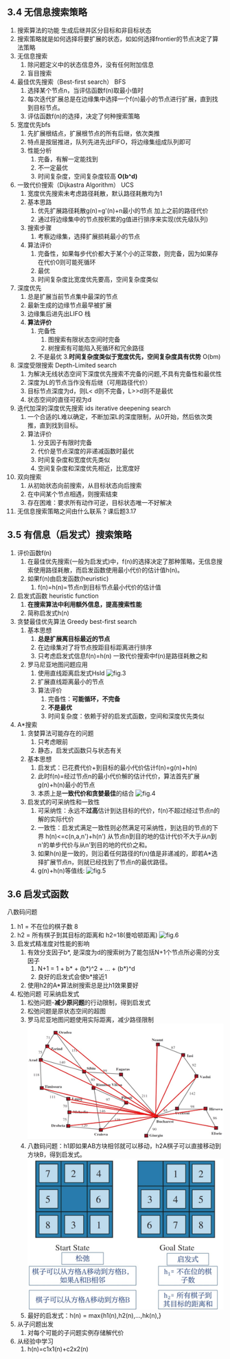 
## 3.4 无信息搜索策略
1. 搜索算法的功能
生成后继并区分目标和非目标状态
2. 搜索策略就是如何选择将要扩展的状态，如如何选择frontier的节点决定了算法策略
3. 无信息搜索
   1. 除问题定义中的状态信息外，没有任何附加信息
   2. 盲目搜索
4. 最佳优先搜索（Best-first search） BFS
   1. 选择某个节点n，当评估函数f(n)取最小值时
   2. 每次迭代扩展总是在边缘集中选择一个f(n)最小的节点进行扩展，直到找到目标节点。
   3. 评估函数f(n)的选择，决定了何种搜索策略
5. 宽度优先bfs
   1. 先扩展根结点，扩展根节点的所有后继，依次类推
   2. 特点是按层推进，队列先进先出FIFO，将边缘集组成队列即可
   3. 性能分析  
      1. 完备，有解一定能找到
      2. 不一定最优
      3. 时间复杂度，空间复杂度较高 **O(b^d)**
6. 一致代价搜索（Dijkastra Algorithm） UCS
    1. 宽度优先搜索未考虑路径耗散，默认路径耗散均为1
    2. 基本思路
       1. 优先扩展路径耗散g(n)=g'(n)+n最小的节点 加上之前的路径代价
       2. 通过将边缘集中的节点按积累的g值进行排序来实现(优先级队列)
    3. 搜索步骤
       1. 考察边缘集，选择扩展损耗最小的节点
    4. 算法评价
       1. 完备性，如果每步代价都大于某个小的正常数，则完备，因为如果存在代价0则可能死循环
       2. 最优
       3. 时间复杂度比宽度优先要高，空间复杂度类似
7. 深度优先
   1. 总是扩展当前节点集中最深的节点
   2. 最新生成的边缘节点最早被扩展
   3. 边缘集后进先出LIFO 栈
   4. **算法评价**
      1. 完备性
         1. 图搜索有限状态空间时完备
         2. 树搜索有可能陷入死循环和冗余路径
      2. 不是最优
      3.**时间复杂度类似于宽度优先，空间复杂度具有优势** O(bm)
8. 深度受限搜索 Depth-Limited search 
   1. 为解决无线状态空间下深度优先搜索不完备的问题,不具有完备性和最优性
   2. 深度为L的节点当作没有后继（可用路径代价）
   3. 目标节点深度为d，则L< d则不完备，L>>d则不是最优
   4. 状态空间的直径可视为d
9. 迭代加深的深度优先搜索 ids iterative deepening search
   1.  一个合适的L难以确定，不断加深L的深度限制，从0开始，然后依次类推，直到找到目标。
   2.  算法评价
       1. 分支因子有限时完备
       2. 代价是节点深度的非递减函数时最优
       3. 时间复杂度和宽度优先类似
       4. 空间复杂度和深度优先相近，比宽度好
10. 双向搜索
    1.  从初始状态向前搜索，从目标状态向后搜索
    2.  在中间某个节点相遇，则搜索结束
    3.  存在困难：要求所有动作可逆，目标状态唯一不好解决
11. 无信息搜索策略之间由什么联系？课后题3.17

## 3.5 有信息（启发式）搜索策略
1. 评价函数f(n)
   1. 在最佳优先搜索(一般为启发式)中，f(n)的选择决定了那种策略，无信息搜索使用路径耗散，而启发函数使用最小代价的估计值h(n)。
   2. 如果f(n)由启发函数(heuristic)
      1. f(n)=h(n)=节点n到目标节点最小代价的估计值
2. 启发式函数 heuristic function
   1. **在搜索算法中利用额外信息，提高搜索性能**
   2. 简称启发式h(n)
3. 贪婪最佳优先算法 Greedy best-first search
   1. 基本思想
      1. **总是扩展离目标最近的节点**
      2. 在边缘集对了将节点按距目标距离进行排序
      3. 只考虑启发式信息f(n)=h(n) 一致代价搜索中f(n)是路径耗散之和
   2. 罗马尼亚地图问题应用
      1. 使用直线距离启发式Hsld
        ![fig.3](../image/第一部分/fig3.jpg)
      2. 扩展直线距离最小的节点
      3. 算法评价
         1. 完备性：**可能循环，不完备**
         2. **不是最优**
         3. 时间复杂度：依赖于好的启发式函数，空间和深度优先类似
4. A*搜索
   1. 贪婪算法可能存在的问题
      1. 只考虑眼前
      2. 静态，启发式函数只与状态有关
   2. 基本思想
      1. 启发式：已花费代价+到目标的最小代价估计f(n)=g(n)+h(n)
      2. 此时f(n)=经过节点n的最小代价解的估计代价，算法首先扩展g(n)+h(n)最小的节点
      3. 本质上是**一致代价和贪婪最佳**的结合
        ![fig.4](../image/第一部分/fig4.jpg)
   3. 启发式的可采纳性和一致性
      1. 可采纳性：永远不**过高**估计到达目标的代价，f(n)不超过经过节点n的解的实际代价
      2. 一致性：启发式满足一致性则必然满足可采纳性，到达目的节点的下界
         h(n)<=c(n,a,n')+h(n') 从节点n到目的地的估计代价不大于从n到n'的单步代价与从n'到目的地的代价之和。
      3. 如果h(n)是一致的，则沿着任何路径的f(n)值是非递减的，即若A*选择扩展节点n，则就已经找到了节点n的最优路径。
      4. g(n)+h(n)等值线:
         ![fig.5](../image/第一部分/fig5.jpg)

## 3.6 启发式函数
八数码问题
   1. h1 = 不在位的棋子数 8
   2. h2 = 所有棋子到其目标的距离和 h2=18(曼哈顿距离)
   ![fig.6](../image/第一部分/fig6.jpg)
1. 启发式精准度对性能的影响
   1. 有效分支因子b*, 是深度为d的搜索树为了能包括N+1个节点所必需的分支因子
      1. N+1 = 1 + b* + (b*)^2 + ... + (b*)^d
      2. 良好的启发式会使b*接近1
   2. 使用h2的A*算法树搜索总是比h1效果要好
2. 松弛问题 可采纳启发式
   1. 松弛问题-**减少原问题**的行动限制，得到启发式
   2. 松弛问题是原状态空间的超图 
   3. 罗马尼亚地图问题使用实际距离，减少路径限制 ![fig.7](/人工智能/image/第一部分/fig7.jpg)
   4. 八数码问题：h1即如果AB方块相邻就可以移动，h2A棋子可以直接移动到方块B，得到启发式。![fig.8](/人工智能/image/第一部分/fig8.jpg)
   5. 最好的启发式：h(n) = max{h1(n),h2(n),...,hk(n),}
3. 从子问题出发
   1. 对每个可能的子问题实例存储解代价
4. 从经验中学习
   1. h(n)=c1x1(n)+c2x2(n)